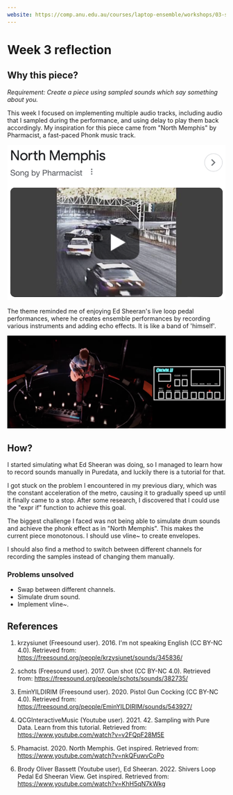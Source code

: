 ```yaml
---
website: https://comp.anu.edu.au/courses/laptop-ensemble/workshops/03-sampling-1/
---
```


# Week 3 reflection

## Why this piece?
*Requirement: Create a piece using sampled sounds which say something about you.*

This week I focused on implementing multiple audio tracks, including audio that I sampled during the performance, and using delay to play them back accordingly. My inspiration for this piece came from "North Memphis" by Pharmacist, a fast-paced Phonk music track.

![ ALT](./materials/north-memphis.png)

The theme reminded me of enjoying Ed Sheeran's live loop pedal performances, where he creates ensemble performances by recording various instruments and adding echo effects. It is like a band of 'himself'.

![ ALT](./materials/ed.png)

## How?
I started simulating what Ed Sheeran was doing, so I managed to learn how to record sounds manually in Puredata, and luckily there is a tutorial for that.

I got stuck on the problem I encountered in my previous diary, which was the constant acceleration of the metro, causing it to gradually speed up until it finally came to a stop. After some research, I discovered that I could use the "expr if" function to achieve this goal.

The biggest challenge I faced was not being able to simulate drum sounds and achieve the phonk effect as in "North Memphis". This makes the current piece monotonous. I should use vline~ to create envelopes.

I should also find a method to switch between different channels for recording the samples instead of changing them manually.

### **Problems unsolved**
- Swap between different channels.
- Simulate drum sound.
- Implement vline~.

## References
1. krzysiunet (Freesound user). 2016. I'm not speaking English (CC BY-NC 4.0). Retrieved from: https://freesound.org/people/krzysiunet/sounds/345836/

2. schots (Freesound user). 2017. Gun shot (CC BY-NC 4.0). Retrieved from: https://freesound.org/people/schots/sounds/382735/

3. EminYILDIRIM (Freesound user). 2020. Pistol Gun Cocking (CC BY-NC 4.0). Retrieved from: https://freesound.org/people/EminYILDIRIM/sounds/543927/

4. QCGInteractiveMusic (Youtube user). 2021. 42. Sampling with Pure Data. Learn from this tutorial. Retrieved from: https://www.youtube.com/watch?v=v2FQpF28M5E

5. Phamacist. 2020. North Memphis. Get inspired. Retrieved from: https://www.youtube.com/watch?v=nkQFuwvCoPo

6. Brody Oliver Bassett (Youtube user), Ed Sheeran. 2022. Shivers Loop Pedal Ed Sheeran View. Get inspired. Retrieved from: https://www.youtube.com/watch?v=KhH5qN7kWkg